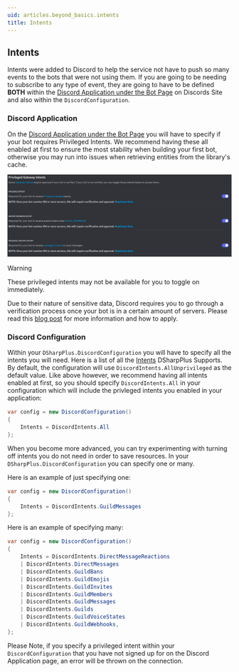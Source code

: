 ```yaml
---
uid: articles.beyond_basics.intents
title: Intents
---
```


## Intents

Intents were added to Discord to help the service not have to push so many events to the bots that were not using them.
If you are going to be needing to subscribe to any type of event, they are going to have to be defined **BOTH** within
the [Discord Application under the Bot Page][0] on Discords Site and also within the `DiscordConfiguration`.

### Discord Application

On the [Discord Application under the Bot Page][0] you will have to specify if your bot requires Privileged Intents. We
recommend having these all enabled at first to ensure the most stability when building your first bot, otherwise you may
run into issues when retrieving entities from the library's cache.

![Bot Page][1]

>[!WARNING]
> These privileged intents may not be available for you to toggle on immediately.
>
> Due to their nature of sensitive data, Discord requires you to go through a verification process once your bot is in a
> certain amount of servers. Please read this [blog post][2] for more information and how to apply.

### Discord Configuration

Within your `DSharpPlus.DiscordConfiguration` you will have to specify all the intents you will need. Here is a list of
all the [Intents][3] DSharpPlus Supports. By default, the configuration will use
`DiscordIntents.AllUnprivileged` as the default value. Like above however, we recommend having all intents
enabled at first, so you should specify `DiscordIntents.All` in your configuration which will include the
privleged intents you enabled in your application:

```csharp
var config = new DiscordConfiguration()
{
    Intents = DiscordIntents.All
};
```

When you become more advanced, you can try experimenting with turning off intents you do not need in order to save
resources. In your `DSharpPlus.DiscordConfiguration` you can specify one or many.

Here is an example of just specifying one:

```csharp
var config = new DiscordConfiguration()
{
    Intents = DiscordIntents.GuildMessages
};
```

Here is an example of specifying many:

```csharp
var config = new DiscordConfiguration()
{
    Intents = DiscordIntents.DirectMessageReactions 
    | DiscordIntents.DirectMessages 
    | DiscordIntents.GuildBans 
    | DiscordIntents.GuildEmojis 
    | DiscordIntents.GuildInvites 
    | DiscordIntents.GuildMembers
    | DiscordIntents.GuildMessages
    | DiscordIntents.Guilds
    | DiscordIntents.GuildVoiceStates 
    | DiscordIntents.GuildWebhooks,
};
```

Please Note, if you specify a privileged intent within your `DiscordConfiguration` that you have not signed up
for on the Discord Application page, an error will be thrown on the connection.

<!-- LINKS -->
[0]: https://discord.com/developers/applications
[1]: ../../images/Intents.png
[2]: https://support.discord.com/hc/en-us/articles/360040720412-Bot-Verification-and-Data-Whitelisting
[3]: xref:DSharpPlus.DiscordIntents
